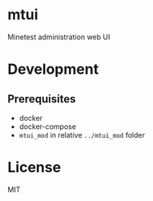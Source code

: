 # mtui

Minetest administration web UI

# Development

## Prerequisites

* docker
* docker-compose
* `mtui_mod` in relative `../mtui_mod` folder

# License

MIT